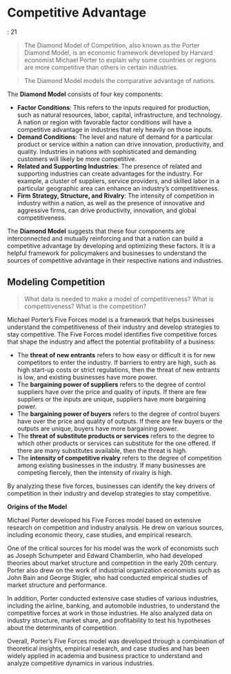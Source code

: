# Competitive Advantage

: 21

> The Diamond Model of Competition, also known as the Porter Diamond Model, is an economic framework developed by Harvard economist Michael Porter to explain why some countries or regions are more competitive than others in certain industries.
> 

> The Diamond Model models the comparative advantage of nations.
> 

The **Diamond Model** consists of four key components:

- **Factor Conditions**: This refers to the inputs required for production, such as natural resources, labor, capital, infrastructure, and technology. A nation or region with favorable factor conditions will have a competitive advantage in industries that rely heavily on those inputs.
- **Demand Conditions**: The level and nature of demand for a particular product or service within a nation can drive innovation, productivity, and quality. Industries in nations with sophisticated and demanding customers will likely be more competitive.
- **Related and Supporting Industries**: The presence of related and supporting industries can create advantages for the industry. For example, a cluster of suppliers, service providers, and skilled labor in a particular geographic area can enhance an industry’s competitiveness.
- **Firm Strategy, Structure, and Rivalry**: The intensity of competition in industry within a nation, as well as the presence of innovative and aggressive firms, can drive productivity, innovation, and global competitiveness.

The **Diamond Model** suggests that these four components are interconnected and mutually reinforcing and that a nation can build a competitive advantage by developing and optimizing these factors. It is a helpful framework for policymakers and businesses to understand the sources of competitive advantage in their respective nations and industries.

## Modeling Competition

> What data is needed to make a model of competitiveness? What is competitiveness? What is the competition?
> 

Michael Porter’s Five Forces model is a framework that helps businesses understand the competitiveness of their industry and develop strategies to stay competitive. The Five Forces model identifies five competitive forces that shape the industry and affect the potential profitability of a business:

- The **threat of new entrants** refers to how easy or difficult it is for new competitors to enter the industry. If barriers to entry are high, such as high start-up costs or strict regulations, then the threat of new entrants is low, and existing businesses have more power.
- The **bargaining power of suppliers** refers to the degree of control suppliers have over the price and quality of inputs. If there are few suppliers or the inputs are unique, suppliers have more bargaining power.
- The **bargaining power of buyers** refers to the degree of control buyers have over the price and quality of outputs. If there are few buyers or the outputs are unique, buyers have more bargaining power.
- The **threat of substitute products or services** refers to the degree to which other products or services can substitute for the one offered. If there are many substitutes available, then the threat is high.
- The **intensity of competitive rivalry** refers to the degree of competition among existing businesses in the industry. If many businesses are competing fiercely, then the intensity of rivalry is high.

By analyzing these five forces, businesses can identify the key drivers of competition in their industry and develop strategies to stay competitive.

**Origins of the Model**

Michael Porter developed his Five Forces model based on extensive research on competition and industry analysis. He drew on various sources, including economic theory, case studies, and empirical research.

One of the critical sources for his model was the work of economists such as Joseph Schumpeter and Edward Chamberlin, who had developed theories about market structure and competition in the early 20th century. Porter also drew on the work of industrial organization economists such as John Bain and George Stigler, who had conducted empirical studies of market structure and performance.

In addition, Porter conducted extensive case studies of various industries, including the airline, banking, and automobile industries, to understand the competitive forces at work in those industries. He also analyzed data on industry structure, market share, and profitability to test his hypotheses about the determinants of competition.

Overall, Porter’s Five Forces model was developed through a combination of theoretical insights, empirical research, and case studies and has been widely applied in academia and business practice to understand and analyze competitive dynamics in various industries.